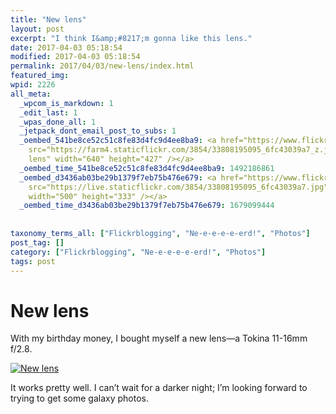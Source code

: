 ```yaml
---
title: "New lens"
layout: post
excerpt: "I think I&amp;#8217;m gonna like this lens."
date: 2017-04-03 05:18:54
modified: 2017-04-03 05:18:54
permalink: 2017/04/03/new-lens/index.html
featured_img: 
wpid: 2226
all_meta: 
  _wpcom_is_markdown: 1
  _edit_last: 1
  _wpas_done_all: 1
  _jetpack_dont_email_post_to_subs: 1
  _oembed_541be8ce52c51c8fe83d4fc9d4ee8ba9: <a href="https://www.flickr.com/photos/pj/33808195095"><img
    src="https://farm4.staticflickr.com/3854/33808195095_6fc43039a7_z.jpg" alt="New
    lens" width="640" height="427" /></a>
  _oembed_time_541be8ce52c51c8fe83d4fc9d4ee8ba9: 1492186861
  _oembed_d3436ab03be29b1379f7eb75b476e679: <a href="https://www.flickr.com/photos/pj/33808195095"><img
    src="https://live.staticflickr.com/3854/33808195095_6fc43039a7.jpg" alt="New lens"
    width="500" height="333" /></a>
  _oembed_time_d3436ab03be29b1379f7eb75b476e679: 1679099444
  
  
taxonomy_terms_all: ["Flickrblogging", "Ne-e-e-e-e-erd!", "Photos"]
post_tag: []
category: ["Flickrblogging", "Ne-e-e-e-e-erd!", "Photos"]
tags: post
---
```


# New lens

With my birthday money, I bought myself a new lens—a Tokina 11-16mm f/2.8.

[![New lens](https://live.staticflickr.com/3854/33808195095_6fc43039a7.jpg)](https://www.flickr.com/photos/pj/33808195095)

It works pretty well. I can’t wait for a darker night; I’m looking forward to trying to get some galaxy photos.